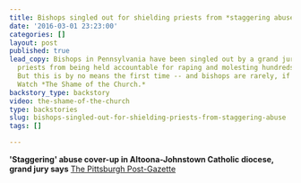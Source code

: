 ```yaml
---
title: Bishops singled out for shielding priests from *staggering abuse*
date: '2016-03-01 23:23:00'
categories: []
layout: post
published: true
lead_copy: Bishops in Pennsylvania have been singled out by a grand jury for shielding
  priests from being held accountable for raping and molesting hundreds of children.
  But this is by no means the first time -- and bishops are rarely, if ever, prosecuted.
  Watch *The Shame of the Church.*
backstory_type: backstory
video: the-shame-of-the-church
type: backstories
slug: bishops-singled-out-for-shielding-priests-from-staggering-abuse
tags: []

---
```

**'Staggering' abuse cover-up in Altoona-Johnstown Catholic diocese, grand jury says**
[The Pittsburgh Post-Gazette](http://www.post-gazette.com/news/state/2016/03/01/Staggering-abuse-cover-up-in-Altoona-Johnstown-diocese-grand-jury-says/stories/201603010091)

